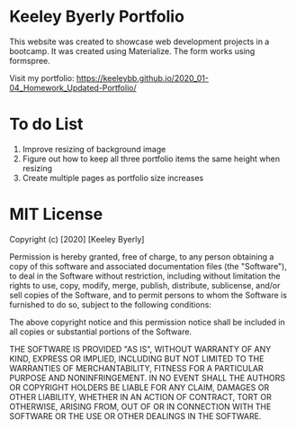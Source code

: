 # Keeley Byerly Portfolio
This website was created to showcase web development projects in a bootcamp. It was created using Materialize. The form works using formspree. 

Visit my portfolio: https://keeleybb.github.io/2020_01-04_Homework_Updated-Portfolio/

# To do List
1. Improve resizing of background image
2. Figure out how to keep all three portfolio items the same height when resizing
3. Create multiple pages as portfolio size increases 

# MIT License

Copyright (c) [2020] [Keeley Byerly]

Permission is hereby granted, free of charge, to any person obtaining a copy
of this software and associated documentation files (the "Software"), to deal
in the Software without restriction, including without limitation the rights
to use, copy, modify, merge, publish, distribute, sublicense, and/or sell
copies of the Software, and to permit persons to whom the Software is
furnished to do so, subject to the following conditions:

The above copyright notice and this permission notice shall be included in all
copies or substantial portions of the Software.

THE SOFTWARE IS PROVIDED "AS IS", WITHOUT WARRANTY OF ANY KIND, EXPRESS OR
IMPLIED, INCLUDING BUT NOT LIMITED TO THE WARRANTIES OF MERCHANTABILITY,
FITNESS FOR A PARTICULAR PURPOSE AND NONINFRINGEMENT. IN NO EVENT SHALL THE
AUTHORS OR COPYRIGHT HOLDERS BE LIABLE FOR ANY CLAIM, DAMAGES OR OTHER
LIABILITY, WHETHER IN AN ACTION OF CONTRACT, TORT OR OTHERWISE, ARISING FROM,
OUT OF OR IN CONNECTION WITH THE SOFTWARE OR THE USE OR OTHER DEALINGS IN THE
SOFTWARE. 
